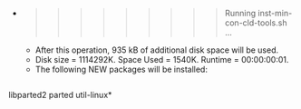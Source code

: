 * >>>>>>>>> Running inst-min-con-cld-tools.sh ...
  * After this operation, 935 kB of additional disk space will be used.
  * Disk size = 1114292K. Space Used = 1540K. Runtime = 00:00:00:01.
  * The following NEW packages will be installed:
  ```bash
libparted2 parted util-linux*
  ```

